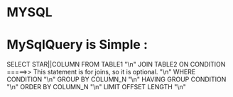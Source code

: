 # MYSQL
MySqlQuery  is Simple :
=========================
SELECT   STAR||COLUMN  FROM TABLE1 "\n"
JOIN   TABLE2  ON CONDITION  =====>> This statement is for joins, so it is optional. "\n"
WHERE  CONDITION "\n"
GROUP  BY  COLUMN_N "\n"
HAVING GROUP  CONDITION "\n"
ORDER  BY  COLUMN_N "\n"
LIMIT  OFFSET  LENGTH "\n"
